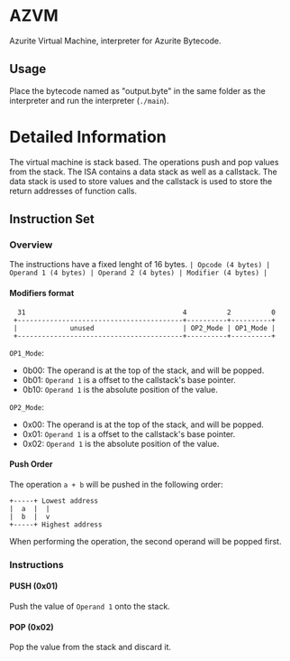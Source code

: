 # AZVM
Azurite Virtual Machine, interpreter for Azurite Bytecode.

## Usage
Place the bytecode named as "output.byte" in the same folder as the interpreter and run the interpreter (`./main`).

# Detailed Information
The virtual machine is stack based. The operations push and pop values from the stack.
The ISA contains a data stack as well as a callstack.
The data stack is used to store values and the callstack is used to store the return addresses of function calls.

## Instruction Set
### Overview
The instructions have a fixed lenght of 16 bytes.
`| Opcode (4 bytes) | Operand 1 (4 bytes) | Operand 2 (4 bytes) | Modifier (4 bytes) |`
#### Modifiers format
```
  31                                       4          2          0
 +-----------------------------------------+----------+----------+
 |             unused                      | OP2_Mode | OP1_Mode |
 +-----------------------------------------+----------+----------+
 ```

`OP1_Mode`: 
* 0b00: The operand is at the top of the stack, and will be popped.
* 0b01: `Operand 1` is a offset to the callstack's base pointer.
* 0b10: `Operand 1` is the absolute position of the value.

`OP2_Mode`: 
* 0x00: The operand is at the top of the stack, and will be popped.
* 0x01: `Operand 1` is a offset to the callstack's base pointer.
* 0x02: `Operand 1` is the absolute position of the value.

#### Push Order
The operation `a + b` will be pushed in the following order:

    +-----+ Lowest address
    |  a  |  |
    |  b  |  v
    +-----+ Highest address

When performing the operation, the second operand will be popped first.

### Instructions

#### PUSH (0x01)
Push the value of `Operand 1` onto the stack.

#### POP (0x02)
Pop the value from the stack and discard it.
